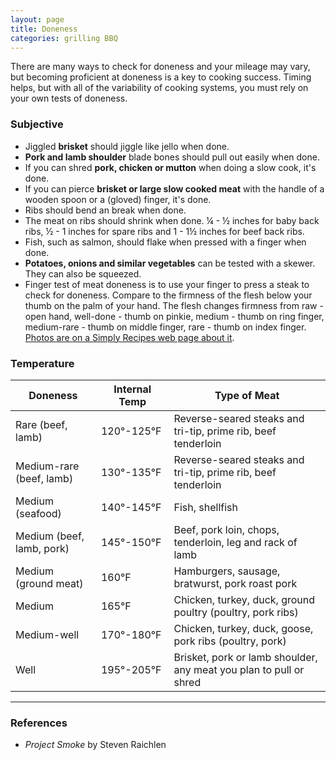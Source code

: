 ```yaml
---
layout: page
title: Doneness
categories: grilling BBQ
---
```

There are many ways to check for doneness and your mileage may vary, but becoming proficient at doneness is a key to cooking success. Timing helps, but with all of the variability of cooking systems, you must rely on your own tests of doneness.

### Subjective

- Jiggled **brisket** should jiggle like jello when done.
- **Pork and lamb shoulder** blade bones should pull out easily when done.
- If you can shred **pork, chicken or mutton** when doing a slow cook, it's done.
- If you can pierce **brisket or large slow cooked meat** with the handle of a wooden spoon or a (gloved) finger, it's done.
- Ribs should bend an break when done.
- The meat on ribs should shrink when done. ¼ - ½ inches for baby back ribs, ½ - 1 inches for spare ribs and 1 - 1½ inches for beef back ribs.
- Fish, such as salmon, should flake when pressed with a finger when done.
- **Potatoes, onions and similar vegetables** can be tested with a skewer. They can also be squeezed.
- Finger test of meat doneness is to use your finger to press a steak to check for doneness. Compare to the firmness of the flesh below your thumb on the palm of your hand. The flesh changes firmness from raw - open hand, well-done - thumb on pinkie, medium - thumb on ring finger, medium-rare - thumb on middle finger, rare - thumb on index finger. [Photos are on a Simply Recipes web page about it](https://www.simplyrecipes.com/recipes/the_finger_test_to_check_the_doneness_of_meat).

### Temperature

|Doneness|Internal Temp|Type of Meat|
|---|---|---|
| Rare (beef, lamb)|120°-125°F|Reverse-seared steaks and tri-tip, prime rib, beef tenderloin|
Medium-rare (beef, lamb)|130°-135°F|Reverse-seared steaks and tri-tip, prime rib, beef tenderloin |
|Medium (seafood)|140°-145°F|Fish, shellfish|
|Medium (beef, lamb, pork)|145°-150°F|Beef, pork loin, chops, tenderloin, leg and rack of lamb|
|Medium (ground meat)|160°F|Hamburgers, sausage, bratwurst, pork roast pork|
|Medium|165°F|Chicken, turkey, duck, ground poultry (poultry, pork ribs)|
|Medium-well|170°-180°F|Chicken, turkey, duck, goose, pork ribs (poultry, pork)|
|Well|195°-205°F|Brisket, pork or lamb shoulder, any meat you plan to pull or shred|

---
### References
- _Project Smoke_ by Steven Raichlen